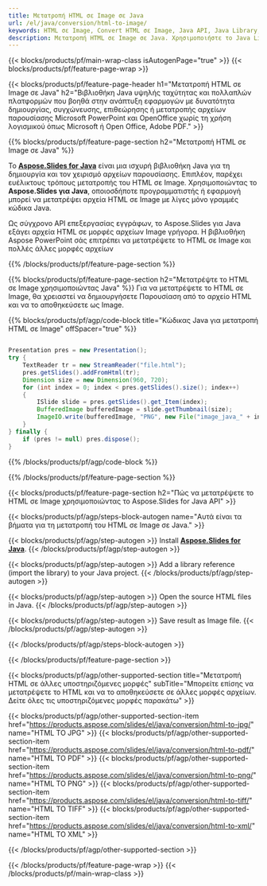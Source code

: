 ```yaml
---
title: Μετατροπή HTML σε Image σε Java
url: /el/java/conversion/html-to-image/
keywords: HTML σε Image, Convert HTML σε Image, Java API, Java Library, HTML, Image
description: Μετατροπή HTML σε Image σε Java. Χρησιμοποιήστε το Java Library API για να μετατρέψετε αρχεία HTML σε Image
---
```


{{< blocks/products/pf/main-wrap-class isAutogenPage="true" >}}
{{< blocks/products/pf/feature-page-wrap >}}

{{< blocks/products/pf/feature-page-header h1="Μετατροπή HTML σε Image σε Java" h2="Βιβλιοθήκη Java υψηλής ταχύτητας και πολλαπλών πλατφορμών που βοηθά στην ανάπτυξη εφαρμογών με δυνατότητα δημιουργίας, συγχώνευσης, επιθεώρησης ή μετατροπής αρχείων παρουσίασης Microsoft PowerPoint και OpenOffice χωρίς τη χρήση λογισμικού όπως Microsoft ή Open Office, Adobe PDF." >}}

{{% blocks/products/pf/feature-page-section h2="Μετατροπή HTML σε Image σε Java" %}}

Το [**Aspose.Slides for Java**](https://products.aspose.com/slides/el/java/) είναι μια ισχυρή βιβλιοθήκη Java για τη δημιουργία και τον χειρισμό αρχείων παρουσίασης. Επιπλέον, παρέχει ευέλικτους τρόπους μετατροπής του HTML σε Image. Χρησιμοποιώντας το **Aspose.Slides για Java**, οποιοσδήποτε προγραμματιστής ή εφαρμογή μπορεί να μετατρέψει αρχεία HTML σε Image με λίγες μόνο γραμμές κώδικα Java.

Ως σύγχρονο API επεξεργασίας εγγράφων, το Aspose.Slides για Java εξάγει αρχεία HTML σε μορφές αρχείων Image γρήγορα. Η βιβλιοθήκη Aspose PowerPoint σάς επιτρέπει να μετατρέψετε το HTML σε Image και πολλές άλλες μορφές αρχείων

{{% /blocks/products/pf/feature-page-section %}}

{{% blocks/products/pf/feature-page-section  h2="Μετατρέψτε το HTML σε Image χρησιμοποιώντας Java" %}}
Για να μετατρέψετε το HTML σε Image, θα χρειαστεί να δημιουργήσετε Παρουσίαση από το αρχείο HTML και να το αποθηκεύσετε ως Image.

{{% blocks/products/pf/agp/code-block title="Κώδικας Java για μετατροπή HTML σε Image" offSpacer="true" %}}

```java

Presentation pres = new Presentation();
try {
    TextReader tr = new StreamReader("file.html");
    pres.getSlides().addFromHtml(tr);
    Dimension size = new Dimension(960, 720);
    for (int index = 0; index < pres.getSlides().size(); index++)
    {
        ISlide slide = pres.getSlides().get_Item(index);
        BufferedImage bufferedImage = slide.getThumbnail(size);
        ImageIO.write(bufferedImage, "PNG", new File("image_java_" + index + ".png"));
    }
} finally {
    if (pres != null) pres.dispose();
}
```


{{% /blocks/products/pf/agp/code-block %}}

{{% /blocks/products/pf/feature-page-section %}}

{{< blocks/products/pf/feature-page-section  h2="Πώς να μετατρέψετε το HTML σε Image χρησιμοποιώντας το Aspose.Slides for Java API" >}}

{{< blocks/products/pf/agp/steps-block-autogen name="Αυτά είναι τα βήματα για τη μετατροπή του HTML σε Image σε Java." >}}

{{< blocks/products/pf/agp/step-autogen >}}
Install [**Aspose.Slides for Java**](https://products.aspose.com/slides/el/java/).
{{< /blocks/products/pf/agp/step-autogen >}}

{{< blocks/products/pf/agp/step-autogen >}}
Add a library reference (import the library) to your Java project.
{{< /blocks/products/pf/agp/step-autogen >}}

{{< blocks/products/pf/agp/step-autogen >}}
Open the source HTML files in Java.
{{< /blocks/products/pf/agp/step-autogen >}}

{{< blocks/products/pf/agp/step-autogen >}}
Save result as Image file.
{{< /blocks/products/pf/agp/step-autogen >}}

{{< /blocks/products/pf/agp/steps-block-autogen >}}

{{< /blocks/products/pf/feature-page-section >}}

{{< blocks/products/pf/agp/other-supported-section title="Μετατροπή HTML σε άλλες υποστηριζόμενες μορφές" subTitle="Μπορείτε επίσης να μετατρέψετε το HTML και να το αποθηκεύσετε σε άλλες μορφές αρχείων. Δείτε όλες τις υποστηριζόμενες μορφές παρακάτω" >}}

{{< blocks/products/pf/agp/other-supported-section-item href="https://products.aspose.com/slides/el/java/conversion/html-to-jpg/" name="HTML TO JPG" >}}
{{< blocks/products/pf/agp/other-supported-section-item href="https://products.aspose.com/slides/el/java/conversion/html-to-pdf/" name="HTML TO PDF" >}}
{{< blocks/products/pf/agp/other-supported-section-item href="https://products.aspose.com/slides/el/java/conversion/html-to-png/" name="HTML TO PNG" >}}
{{< blocks/products/pf/agp/other-supported-section-item href="https://products.aspose.com/slides/el/java/conversion/html-to-tiff/" name="HTML TO TIFF" >}}
{{< blocks/products/pf/agp/other-supported-section-item href="https://products.aspose.com/slides/el/java/conversion/html-to-xml/" name="HTML TO XML" >}}


{{< /blocks/products/pf/agp/other-supported-section >}}

{{< /blocks/products/pf/feature-page-wrap >}}
{{< /blocks/products/pf/main-wrap-class >}}